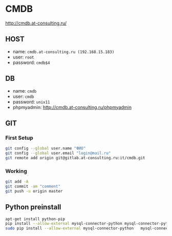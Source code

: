 # CMDB
http://cmdb.at-consulting.ru/

## HOST
* name: `cmdb.at-consulting.ru (192.168.15.183)`
* user: `root`
* password: `cmdb$4`

## DB
* name: `cmdb`
* user: `cmdb`
* password: `unix11`
* phpmyadmin: http://cmdb.at-consulting.ru/phpmyadmin

## GIT
### First Setup

```bash
git config --global user.name "ФИО"
git config --global user.email "login@mail.ru"
git remote add origin git@gitlab.at-consulting.ru:it/cmdb.git
```

### Working

```bash
git add -A
git commit -am "comment"
git push -u origin master
```

## Python preinstall
```bash
apt-get install python-pip
pip install --allow-external mysql-connector-python mysql-connector-python
sudo pip install --allow-external mysql-connector-python   mysql-connector-python
```
